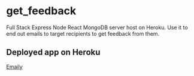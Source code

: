 # get_feedback
Full Stack Express Node React MongoDB server host on Heroku. Use it to end out emails to target recipients to get feedback from them.

## Deployed app on Heroku
[Emaily](https://powerful-cliffs-87166.herokuapp.com/surveys)
